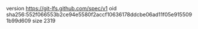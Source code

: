 version https://git-lfs.github.com/spec/v1
oid sha256:552f066553b2ce94e5580f2accf10636178ddcbe06ad11f05e9155091b99d609
size 2319
